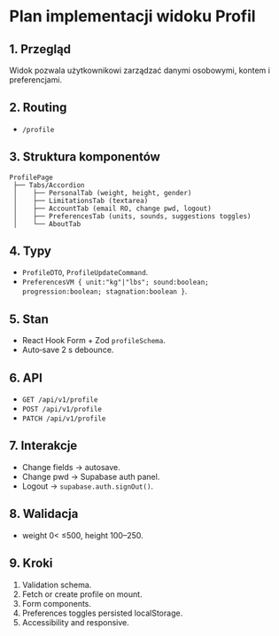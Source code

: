 # Plan implementacji widoku Profil

## 1. Przegląd
Widok pozwala użytkownikowi zarządzać danymi osobowymi, kontem i preferencjami.

## 2. Routing
- `/profile`

## 3. Struktura komponentów
```
ProfilePage
 ├── Tabs/Accordion
 │    ├── PersonalTab (weight, height, gender)
 │    ├── LimitationsTab (textarea)
 │    ├── AccountTab (email RO, change pwd, logout)
 │    ├── PreferencesTab (units, sounds, suggestions toggles)
 │    └── AboutTab
```

## 4. Typy
- `ProfileDTO`, `ProfileUpdateCommand`.
- `PreferencesVM { unit:"kg"|"lbs"; sound:boolean; progression:boolean; stagnation:boolean }`.

## 5. Stan
- React Hook Form + Zod `profileSchema`.
- Auto‐save 2 s debounce.

## 6. API
- `GET /api/v1/profile`
- `POST /api/v1/profile`
- `PATCH /api/v1/profile`

## 7. Interakcje
- Change fields → autosave.
- Change pwd → Supabase auth panel.
- Logout → `supabase.auth.signOut()`.

## 8. Walidacja
- weight 0< ≤500, height 100–250.

## 9. Kroki
1. Validation schema.
2. Fetch or create profile on mount.
3. Form components.
4. Preferences toggles persisted localStorage.
5. Accessibility and responsive.
